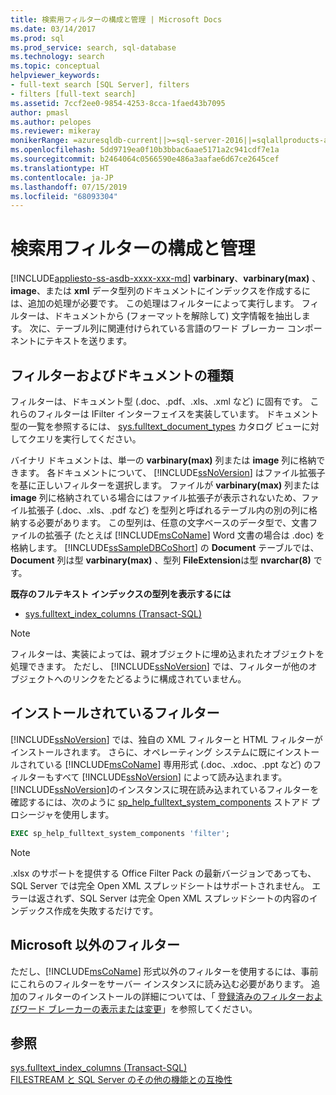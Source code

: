 ```yaml
---
title: 検索用フィルターの構成と管理 | Microsoft Docs
ms.date: 03/14/2017
ms.prod: sql
ms.prod_service: search, sql-database
ms.technology: search
ms.topic: conceptual
helpviewer_keywords:
- full-text search [SQL Server], filters
- filters [full-text search]
ms.assetid: 7ccf2ee0-9854-4253-8cca-1faed43b7095
author: pmasl
ms.author: pelopes
ms.reviewer: mikeray
monikerRange: =azuresqldb-current||>=sql-server-2016||=sqlallproducts-allversions||>=sql-server-linux-2017||=azuresqldb-mi-current
ms.openlocfilehash: 5dd9719ea0f10b3bbac6aae5171a2c941cdf7e1a
ms.sourcegitcommit: b2464064c0566590e486a3aafae6d67ce2645cef
ms.translationtype: HT
ms.contentlocale: ja-JP
ms.lasthandoff: 07/15/2019
ms.locfileid: "68093304"
---
```

# <a name="configure-and-manage-filters-for-search"></a>検索用フィルターの構成と管理
[!INCLUDE[appliesto-ss-asdb-xxxx-xxx-md](../../includes/appliesto-ss-asdb-xxxx-xxx-md.md)]
  **varbinary**、**varbinary(max)** 、**image**、または **xml** データ型列のドキュメントにインデックスを作成するには、追加の処理が必要です。 この処理はフィルターによって実行します。 フィルターは、ドキュメントから (フォーマットを解除して) 文字情報を抽出します。 次に、テーブル列に関連付けられている言語のワード ブレーカー コンポーネントにテキストを送ります。  
 
## <a name="filters-and-document-types"></a>フィルターおよびドキュメントの種類
フィルターは、ドキュメント型 (.doc、.pdf、.xls、.xml など) に固有です。 これらのフィルターは IFilter インターフェイスを実装しています。 ドキュメント型の一覧を参照するには、 [sys.fulltext_document_types](../../relational-databases/system-catalog-views/sys-fulltext-document-types-transact-sql.md) カタログ ビューに対してクエリを実行してください。  
  
バイナリ ドキュメントは、単一の **varbinary(max)** 列または **image** 列に格納できます。 各ドキュメントについて、 [!INCLUDE[ssNoVersion](../../includes/ssnoversion-md.md)] はファイル拡張子を基に正しいフィルターを選択します。 ファイルが **varbinary(max)** 列または **image** 列に格納されている場合にはファイル拡張子が表示されないため、ファイル拡張子 (.doc、.xls、.pdf など) を型列と呼ばれるテーブル内の別の列に格納する必要があります。 この型列は、任意の文字ベースのデータ型で、文書ファイルの拡張子 (たとえば [!INCLUDE[msCoName](../../includes/msconame-md.md)] Word 文書の場合は .doc) を格納します。 [!INCLUDE[ssSampleDBCoShort](../../includes/sssampledbcoshort-md.md)] の **Document** テーブルでは、 **Document** 列は型 **varbinary(max)** 、型列 **FileExtension**は型 **nvarchar(8)** です。  

**既存のフルテキスト インデックスの型列を表示するには**  
  
-   [sys.fulltext_index_columns &#40;Transact-SQL&#41;](../../relational-databases/system-catalog-views/sys-fulltext-index-columns-transact-sql.md)  
  
> [!NOTE]  
>  フィルターは、実装によっては、親オブジェクトに埋め込まれたオブジェクトを処理できます。 ただし、 [!INCLUDE[ssNoVersion](../../includes/ssnoversion-md.md)] では、フィルターが他のオブジェクトへのリンクをたどるように構成されていません。  

## <a name="installed-filters"></a>インストールされているフィルター 
[!INCLUDE[ssNoVersion](../../includes/ssnoversion-md.md)] では、独自の XML フィルターと HTML フィルターがインストールされます。 さらに、オペレーティング システムに既にインストールされている [!INCLUDE[msCoName](../../includes/msconame-md.md)] 専用形式 (.doc、.xdoc、.ppt など) のフィルターもすべて [!INCLUDE[ssNoVersion](../../includes/ssnoversion-md.md)] によって読み込まれます。 [!INCLUDE[ssNoVersion](../../includes/ssnoversion-md.md)]のインスタンスに現在読み込まれているフィルターを確認するには、次のように [sp_help_fulltext_system_components](../../relational-databases/system-stored-procedures/sp-help-fulltext-system-components-transact-sql.md) ストアド プロシージャを使用します。  

```sql
EXEC sp_help_fulltext_system_components 'filter';   
```  

> [!NOTE]
> .xlsx のサポートを提供する Office Filter Pack の最新バージョンであっても、SQL Server では完全 Open XML スプレッドシートはサポートされません。  エラーは返されず、SQL Server は完全 Open XML スプレッドシートの内容のインデックス作成を失敗するだけです。

## <a name="non-microsoft-filters"></a>Microsoft 以外のフィルター
ただし、[!INCLUDE[msCoName](../../includes/msconame-md.md)] 形式以外のフィルターを使用するには、事前にこれらのフィルターをサーバー インスタンスに読み込む必要があります。 追加のフィルターのインストールの詳細については、「 [登録済みのフィルターおよびワード ブレーカーの表示または変更](../../relational-databases/search/view-or-change-registered-filters-and-word-breakers.md)」を参照してください。  
  
  
## <a name="see-also"></a>参照  
 [sys.fulltext_index_columns &#40;Transact-SQL&#41;](../../relational-databases/system-catalog-views/sys-fulltext-index-columns-transact-sql.md)   
 [FILESTREAM と SQL Server のその他の機能との互換性](../../relational-databases/blob/filestream-compatibility-with-other-sql-server-features.md)  
  
  
